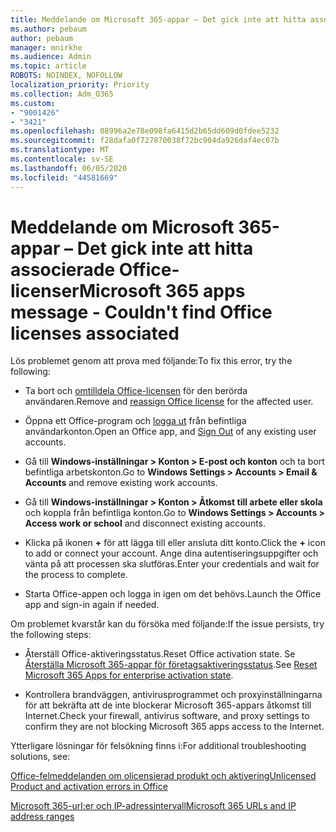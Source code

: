 ```yaml
---
title: Meddelande om Microsoft 365-appar – Det gick inte att hitta associerade Office-licenser
ms.author: pebaum
author: pebaum
manager: mnirkhe
ms.audience: Admin
ms.topic: article
ROBOTS: NOINDEX, NOFOLLOW
localization_priority: Priority
ms.collection: Adm_O365
ms.custom:
- "9001426"
- "3421"
ms.openlocfilehash: 08996a2e78e098fa6415d2b65dd609d0fdee5232
ms.sourcegitcommit: f28dafa0f727870038f72bc904da926daf4ec07b
ms.translationtype: MT
ms.contentlocale: sv-SE
ms.lasthandoff: 06/05/2020
ms.locfileid: "44581669"
---
```

# <a name="microsoft-365-apps-message---couldnt-find-office-licenses-associated"></a><span data-ttu-id="502bb-102">Meddelande om Microsoft 365-appar – Det gick inte att hitta associerade Office-licenser</span><span class="sxs-lookup"><span data-stu-id="502bb-102">Microsoft 365 apps message - Couldn't find Office licenses associated</span></span>

<span data-ttu-id="502bb-103">Lös problemet genom att prova med följande:</span><span class="sxs-lookup"><span data-stu-id="502bb-103">To fix this error, try the following:</span></span>

- <span data-ttu-id="502bb-104">Ta bort och [omtilldela Office-licensen](https://docs.microsoft.com/microsoft-365/admin/manage/assign-licenses-to-users) för den berörda användaren.</span><span class="sxs-lookup"><span data-stu-id="502bb-104">Remove and [reassign Office license](https://docs.microsoft.com/microsoft-365/admin/manage/assign-licenses-to-users) for the affected user.</span></span>

- <span data-ttu-id="502bb-105">Öppna ett Office-program och [logga ut](https://support.office.com/article/sign-out-of-office-5a20dc11-47e9-4b6f-945d-478cb6d92071) från befintliga användarkonton.</span><span class="sxs-lookup"><span data-stu-id="502bb-105">Open an Office app, and [Sign Out](https://support.office.com/article/sign-out-of-office-5a20dc11-47e9-4b6f-945d-478cb6d92071) of any existing user accounts.</span></span>

- <span data-ttu-id="502bb-106">Gå till **Windows-inställningar > Konton > E-post och konton** och ta bort befintliga arbetskonton.</span><span class="sxs-lookup"><span data-stu-id="502bb-106">Go to **Windows Settings > Accounts > Email & Accounts** and remove existing work accounts.</span></span>

- <span data-ttu-id="502bb-107">Gå till **Windows-inställningar > Konton > Åtkomst till arbete eller skola** och koppla från befintliga konton.</span><span class="sxs-lookup"><span data-stu-id="502bb-107">Go to **Windows Settings > Accounts > Access work or school** and disconnect existing accounts.</span></span>

- <span data-ttu-id="502bb-108">Klicka på ikonen **+** för att lägga till eller ansluta ditt konto.</span><span class="sxs-lookup"><span data-stu-id="502bb-108">Click the **+** icon to add or connect your account.</span></span> <span data-ttu-id="502bb-109">Ange dina autentiseringsuppgifter och vänta på att processen ska slutföras.</span><span class="sxs-lookup"><span data-stu-id="502bb-109">Enter your credentials and wait for the process to complete.</span></span>

- <span data-ttu-id="502bb-110">Starta Office-appen och logga in igen om det behövs.</span><span class="sxs-lookup"><span data-stu-id="502bb-110">Launch the Office app and sign-in again if needed.</span></span>

<span data-ttu-id="502bb-111">Om problemet kvarstår kan du försöka med följande:</span><span class="sxs-lookup"><span data-stu-id="502bb-111">If the issue persists, try the following steps:</span></span>

- <span data-ttu-id="502bb-112">Återställ Office-aktiveringsstatus.</span><span class="sxs-lookup"><span data-stu-id="502bb-112">Reset Office activation state.</span></span> <span data-ttu-id="502bb-113">Se [Återställa Microsoft 365-appar för företagsaktiveringsstatus](https://docs.microsoft.com/office365/troubleshoot/activation/reset-office-365-proplus-activation-state).</span><span class="sxs-lookup"><span data-stu-id="502bb-113">See [Reset Microsoft 365 Apps for enterprise activation state](https://docs.microsoft.com/office365/troubleshoot/activation/reset-office-365-proplus-activation-state).</span></span>

- <span data-ttu-id="502bb-114">Kontrollera brandväggen, antivirusprogrammet och proxyinställningarna för att bekräfta att de inte blockerar Microsoft 365-appars åtkomst till Internet.</span><span class="sxs-lookup"><span data-stu-id="502bb-114">Check your firewall, antivirus software, and proxy settings to confirm they are not blocking Microsoft 365 apps access to the Internet.</span></span> 

<span data-ttu-id="502bb-115">Ytterligare lösningar för felsökning finns i:</span><span class="sxs-lookup"><span data-stu-id="502bb-115">For additional troubleshooting solutions, see:</span></span>

[<span data-ttu-id="502bb-116">Office-felmeddelanden om olicensierad produkt och aktivering</span><span class="sxs-lookup"><span data-stu-id="502bb-116">Unlicensed Product and activation errors in Office</span></span>](https://support.office.com/Article/0d23d3c0-c19c-4b2f-9845-5344fedc4380?wt.mc_id=Alchemy_ClientDIA)

[<span data-ttu-id="502bb-117">Microsoft 365-url:er och IP-adressintervall</span><span class="sxs-lookup"><span data-stu-id="502bb-117">Microsoft 365 URLs and IP address ranges</span></span>](https://docs.microsoft.com/office365/enterprise/urls-and-ip-address-ranges)
